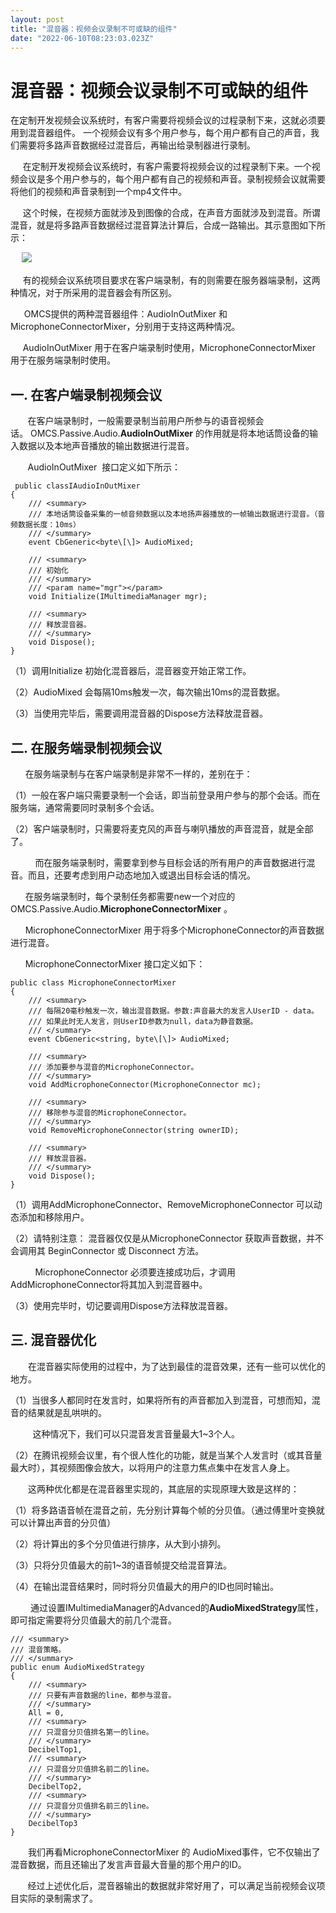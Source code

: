 ```yaml
---
layout: post
title: "混音器：视频会议录制不可或缺的组件"
date: "2022-06-10T08:23:03.023Z"
---
```

混音器：视频会议录制不可或缺的组件
=================

在定制开发视频会议系统时，有客户需要将视频会议的过程录制下来，这就必须要用到混音器组件。 一个视频会议有多个用户参与，每个用户都有自己的声音，我们需要将多路声音数据经过混音后，再输出给录制器进行录制。

     在定制开发视频会议系统时，有客户需要将视频会议的过程录制下来。一个视频会议是多个用户参与的，每个用户都有自己的视频和声音。录制视频会议就需要将他们的视频和声音录制到一个mp4文件中。

     这个时候，在视频方面就涉及到图像的合成，在声音方面就涉及到混音。所谓混音，就是将多路声音数据经过混音算法计算后，合成一路输出。其示意图如下所示：

　 ![](https://img2022.cnblogs.com/blog/20404/202206/20404-20220610092323320-441861564.png)

     有的视频会议系统项目要求在客户端录制，有的则需要在服务器端录制，这两种情况，对于所采用的混音器会有所区别。

　  OMCS提供的两种混音器组件：AudioInOutMixer 和 MicrophoneConnectorMixer，分别用于支持这两种情况。

     AudioInOutMixer 用于在客户端录制时使用，MicrophoneConnectorMixer 用于在服务端录制时使用。     

一. 在客户端录制视频会议
-------------

       在客户端录制时，一般需要录制当前用户所参与的语音视频会话。 OMCS.Passive.Audio.**AudioInOutMixer** 的作用就是将本地话筒设备的输入数据以及本地声音播放的输出数据进行混音。

       AudioInOutMixer  接口定义如下所示：

     public classIAudioInOutMixer
    {
        /// <summary>
        /// 本地话筒设备采集的一帧音频数据以及本地扬声器播放的一帧输出数据进行混音。（音频数据长度：10ms）
        /// </summary>
        event CbGeneric<byte\[\]> AudioMixed;

        /// <summary>
        /// 初始化
        /// </summary>
        /// <param name="mgr"></param>
        void Initialize(IMultimediaManager mgr);

        /// <summary>
        /// 释放混音器。
        /// </summary>
        void Dispose();        
    }

（1）调用Initialize 初始化混音器后，混音器变开始正常工作。

（2）AudioMixed 会每隔10ms触发一次，每次输出10ms的混音数据。

（3）当使用完毕后，需要调用混音器的Dispose方法释放混音器。     

二. 在服务端录制视频会议
-------------

      在服务端录制与在客户端录制是非常不一样的，差别在于：

（1）一般在客户端只需要录制一个会话，即当前登录用户参与的那个会话。而在服务端，通常需要同时录制多个会话。

（2）客户端录制时，只需要将麦克风的声音与喇叭播放的声音混音，就是全部了。

          而在服务端录制时，需要拿到参与目标会话的所有用户的声音数据进行混音。而且，还要考虑到用户动态地加入或退出目标会话的情况。

      在服务端录制时，每个录制任务都需要new一个对应的OMCS.Passive.Audio.**MicrophoneConnectorMixer** 。

      MicrophoneConnectorMixer 用于将多个MicrophoneConnector的声音数据进行混音。 

      MicrophoneConnectorMixer 接口定义如下：

    public class MicrophoneConnectorMixer
    {
        /// <summary>
        /// 每隔20毫秒触发一次，输出混音数据。参数:声音最大的发言人UserID - data。
        /// 如果此时无人发言，则UserID参数为null，data为静音数据。
        /// </summary>
        event CbGeneric<string, byte\[\]> AudioMixed;

        /// <summary>
        /// 添加要参与混音的MicrophoneConnector。
        /// </summary>        
        void AddMicrophoneConnector(MicrophoneConnector mc);

        /// <summary>
        /// 移除参与混音的MicrophoneConnector。
        /// </summary>        
        void RemoveMicrophoneConnector(string ownerID);

        /// <summary>
        /// 释放混音器。
        /// </summary>
        void Dispose();        
    }

（1）调用AddMicrophoneConnector、RemoveMicrophoneConnector 可以动态添加和移除用户。

（2）请特别注意： 混音器仅仅是从MicrophoneConnector 获取声音数据，并不会调用其 BeginConnector 或 Disconnect 方法。

          MicrophoneConnector 必须要连接成功后，才调用AddMicrophoneConnector将其加入到混音器中。

（3）使用完毕时，切记要调用Dispose方法释放混音器。   

三. 混音器优化
--------

　　在混音器实际使用的过程中，为了达到最佳的混音效果，还有一些可以优化的地方。

（1）当很多人都同时在发言时，如果将所有的声音都加入到混音，可想而知，混音的结果就是乱哄哄的。

         这种情况下，我们可以只混音发言音量最大1~3个人。

（2）在腾讯视频会议里，有个很人性化的功能，就是当某个人发言时（或其音量最大时），其视频图像会放大，以将用户的注意力焦点集中在发言人身上。

　　这两种优化都是在混音器里实现的，其底层的实现原理大致是这样的：

（1）将多路语音帧在混音之前，先分别计算每个帧的分贝值。（通过傅里叶变换就可以计算出声音的分贝值）

（2）将计算出的多个分贝值进行排序，从大到小排列。

（3）只将分贝值最大的前1~3的语音帧提交给混音算法。

（4）在输出混音结果时，同时将分贝值最大的用户的ID也同时输出。

 　　通过设置IMultimediaManager的Advanced的**AudioMixedStrategy**属性，即可指定需要将分贝值最大的前几个混音。

    /// <summary>
    /// 混音策略。
    /// </summary>
    public enum AudioMixedStrategy
    {
        /// <summary>
        /// 只要有声音数据的line，都参与混音。
        /// </summary>
        All = 0,
        /// <summary>
        /// 只混音分贝值排名第一的line。
        /// </summary>
        DecibelTop1,
        /// <summary>
        /// 只混音分贝值排名前二的line。
        /// </summary>
        DecibelTop2,
        /// <summary>
        /// 只混音分贝值排名前三的line。
        /// </summary>
        DecibelTop3
    }

　　我们再看MicrophoneConnectorMixer 的 AudioMixed事件，它不仅输出了混音数据，而且还输出了发言声音最大音量的那个用户的ID。

       经过上述优化后，混音器输出的数据就非常好用了，可以满足当前视频会议项目实际的录制需求了。